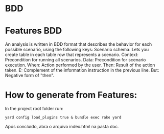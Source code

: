 # BDD
# Features BDD

An analysis is written in BDD format that describes the behavior for each possible scenario, using the following keys: 
Scenario schema: Lets you create table in each table row that represents a scenario. 
Context: Precondition for running all scenarios. Data: Precondition for scenario execution.
When: Action performed by the user. Then: Result of the action taken.
E: Complement of the information instruction in the previous line. 
But: Negative form of "then".

# How to generate from Features:

In the project root folder run:

```
yard config load_plugins true & bundle exec rake yard
```


Após concluído, abra o arquivo index.html na pasta doc.

